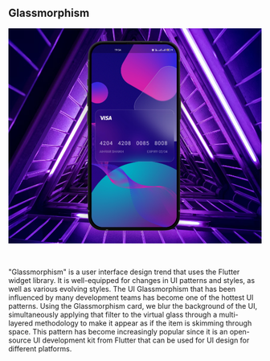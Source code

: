 ## Glassmorphism
<b>
        <p><img src="Screenshot 2022-12-02 195758.png" width=800></p><br>
</b>

"Glassmorphism" is a user interface design trend that uses the Flutter widget library. It is well-equipped for changes in UI patterns and styles, as well as various evolving styles. The UI Glassmorphism that has been influenced by many development teams has become one of the hottest UI patterns. Using the Glassmorphism card, we blur the background of the UI, simultaneously applying that filter to the virtual glass through a multi-layered methodology to make it appear as if the item is skimming through space. This pattern has become increasingly popular since it is an open-source UI development kit from Flutter that can be used for UI design for different platforms.
